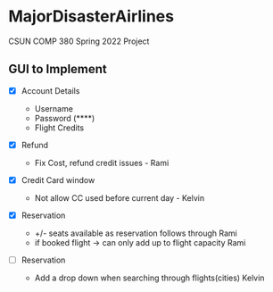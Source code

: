 # MajorDisasterAirlines
CSUN COMP 380 Spring 2022 Project

## GUI to Implement ##
- [x] Account Details 
  - Username 
  - Password (****)
  - Flight Credits

- [x] Refund
  - Fix Cost, refund credit issues - Rami
- [x] Credit Card window 
  - Not allow CC used before current day - Kelvin
- [x] Reservation 
  - +/- seats available as reservation follows through Rami
  - if booked flight -> can only add up to flight capacity Rami 
- [ ] Reservation
  - Add a drop down when searching through flights(cities) Kelvin
